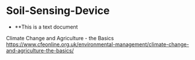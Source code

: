 # Soil-Sensing-Device
* **This is a text document

Climate Change and Agriculture - the Basics
https://www.cfeonline.org.uk/environmental-management/climate-change-and-agriculture-the-basics/
